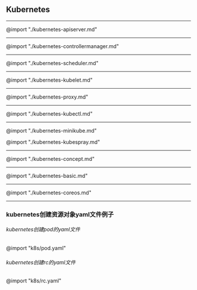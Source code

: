 
## Kubernetes
---
@import "./kubernetes-apiserver.md"

---
@import "./kubernetes-controllermanager.md"

---
@import "./kubernetes-scheduler.md"

---
@import "./kubernetes-kubelet.md"

---
@import "./kubernetes-proxy.md"

---
@import "./kubernetes-kubectl.md"

---
@import "./kubernetes-minikube.md"


@import "./kubernetes-kubespray.md"

---
@import "./kubernetes-concept.md"

---
@import "./kubernetes-basic.md"

---
@import "./kubernetes-coreos.md"


---
### kubernetes创建资源对象yaml文件例子
###### kubernetes创建pod的yaml文件
@import "k8s/pod.yaml"

###### kubernetes创建rc的yaml文件
@import "k8s/rc.yaml"